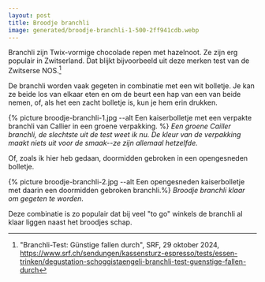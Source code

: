 ```yaml
---
layout: post
title: Broodje branchli
image: generated/broodje-branchli-1-500-2ff941cdb.webp
---
```


Branchli zijn Twix-vormige chocolade repen met hazelnoot. Ze zijn erg populair in Zwitserland. Dat blijkt bijvoorbeeld uit deze merken test van de Zwitserse NOS.[^1]

De branchli worden vaak gegeten in combinatie met een wit bolletje. Je kan ze beide los van elkaar eten en om de beurt een hap van een van beide nemen, of, als het een zacht bolletje is, kun je hem erin drukken.

{% picture broodje-branchli-1.jpg --alt Een kaiserbolletje met een verpakte branchli van Callier in een groene verpakking. %}
_Een groene Cailler branchli, de slechtste uit de test weet ik nu. De kleur van de verpakking maakt niets uit voor de smaak--ze zijn allemaal hetzelfde._

Of, zoals ik hier heb gedaan, doormidden gebroken in een opengesneden bolletje.

{% picture broodje-branchli-2.jpg --alt Een opengesneden kaiserbolletje met daarin een doormidden gebroken branchli.%}
_Broodje branchli klaar om gegeten te worden._

Deze combinatie is zo populair dat bij veel "to go" winkels de branchli al klaar liggen naast het broodjes schap.

[^1]: "Branchli-Test: Günstige fallen durch", SRF, 29 oktober 2024, <https://www.srf.ch/sendungen/kassensturz-espresso/tests/essen-trinken/degustation-schoggistaengeli-branchli-test-guenstige-fallen-durch>

